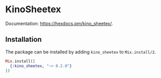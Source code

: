 # KinoSheetex

Documentation: <https://hexdocs.pm/kino_sheetex/>.

## Installation

The package can be installed by adding `kino_sheetex` to `Mix.install/2`.

```elixir
Mix.install([
  {:kino_sheetex, "~> 0.2.0"}
])
```
